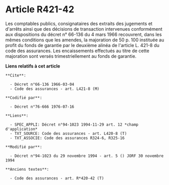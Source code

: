 # Article R421-42

Les comptables publics, consignataires des extraits des jugements et d'arrêts ainsi que des décisions de transaction
intervenues conformément aux dispositions du décret n° 66-136 du 4 mars 1966 recouvrent, dans les mêmes conditions que les
amendes, la majoration de 50 p. 100 instituée au profit du fonds de garantie par le deuxième alinéa de l'article L. 421-8 du
code des assurances. Les encaissements effectués au titre de cette majoration sont versés trimestriellement au fonds de
garantie.

**Liens relatifs à cet article**

	**Cite**:

	  - Décret n°66-136 1966-03-04
	  - Code des assurances - art. L421-8 (M)

	**Codifié par**:

	  - Décret n°76-666 1976-07-16

	**Liens**:

	  - SPEC_APPLI: Décret n°94-1023 1994-11-29 art. 12 *champ d'application*
	  - TXT_SOURCE: Code des assurances - art. L420-8 (T)
	  - TXT_ASSOCIE: Code des assurances R324-6, R325-16

	**Modifié par**:

	  - Décret n°94-1023 du 29 novembre 1994 - art. 5 () JORF 30 novembre 1994

	**Anciens textes**:

	  - Code des assurances - art. R*420-42 (T)
